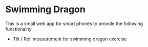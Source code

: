 # Swimming Dragon

This is a small web app for smart phones to provide the following functionality
* Tilt / Roll measurement for swimming dragon exercise

